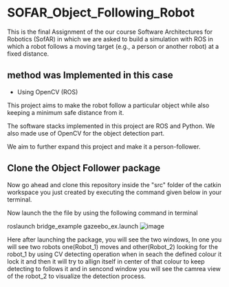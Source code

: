 # SOFAR_Object_Following_Robot
This is the final Assignment of the our course Software Architectures for Robotics (SofAR) in which we are asked to build a simulation with ROS in which a robot follows
a moving target (e.g., a person or another robot) at a fixed distance.

## method was Implemented in this case
* Using OpenCV (ROS)

This project aims to make the robot follow a particular object while also keeping a minimum safe distance from it.

The software stacks implemented in this project are ROS and Python. We also made use of OpenCV for the object detection part.

We aim to further expand this project and make it a person-follower.

## Clone the Object Follower package

Now go ahead and clone this repository inside the "src" folder of the catkin workspace you just created by executing the command given below in your terminal.

Now launch the the file by using the following command in terminal

roslaunch bridge_example gazeebo_ex.launch
![image](https://user-images.githubusercontent.com/105802251/211953307-90abc088-8a61-4256-bba6-f46542aecd1b.png)


Here after launching the package, you will see the two windows, In one you will see two robots one(Robot_1) moves and other(Robot_2) looking for the robot_1 by using CV detecting operation when in seach the defined colour it lock it and then it will try to allign itself in center of that colour to keep detecting to follows it and in sencond window you will see the camrea view of the robot_2 to visualize the detection process. 
